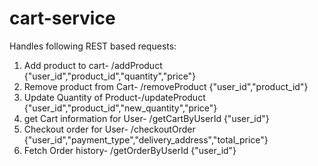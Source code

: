# cart-service

Handles following REST based requests:

1) Add product to cart- /addProduct {"user_id","product_id","quantity","price"}
2) Remove product from Cart- /removeProduct {"user_id","product_id"}
3) Update Quantity of Product-/updateProduct {"user_id","product_id","new_quantity","price"}
4) get Cart information for User- /getCartByUserId {"user_id"}
5) Checkout order for User- /checkoutOrder {"user_id","payment_type","delivery_address","total_price"}
6) Fetch Order history- /getOrderByUserId {"user_id"}
